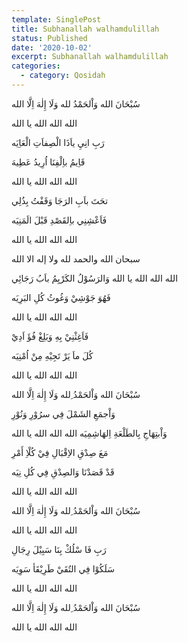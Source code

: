 ```yaml
---
template: SinglePost
title: Subhanallah walhamdulillah
status: Published
date: '2020-10-02'
excerpt: Subhanallah walhamdulillah
categories:
  - category: Qosidah
---
```


سُبْحَانَ الله وَاْلحَمْدُ لله وَلَا إِلٰهَ اِلَّا الله

الله الله الله يا الله

رَبِ انِيِ ياَذَا الْصِفاَتِ الْعَاِيَه

قَاِيمُ باِلْفِنَا اُرِيدُ عَطِيهَ

الله الله الله يا الله

تحَتَ باَبِ الرَجَا وَقَفْتُ بِذُلِي

فَاَعْشِنِي باِلقَصْدِ قَبْلَ الَمَنِيَه

الله الله الله يا الله

سبحان الله والحمد لله ولا إله الا الله

الله الله الله يا الله
وَالرَسُوْلُ الكَرْيِمُ باَبُ رَجَانِٔي

فَهُوَ جَوْشِيْ وَغُوثُ كُلِ البَرِيَه

الله الله الله يا الله


فَاَغِثْنِيْ بِهِ وَبَلِغْ فُؤَ اَدِيْ

 كُلَ ماَ يَرْ تَجِيْهِ مِنْ اُمْنِيَه

الله الله الله يا الله

سُبْحَانَ الله وَاْلحَمْدُ ِلله وَلَا إِلٰهَ اِلَّا الله

وَاْجمَعِ الشَمْلَ فِي سرُوْرِ وَنُوْرِ

 وَاْبتِهَاجِ بِالطَلْعَةِ اِلهَاشِمِيَه
الله الله الله يا الله

مَعَ صِدْقِ الاِقْبَالِ فِيْ كُلْاِ أَمْرِ
 
 قَدْ قَصَدْنَا وَالصِدْقِ فِي كُلِ نِيَه

الله الله الله يا الله

سُبْحَانَ الله وَاْلحَمْدُ ِلله وَلَا إِلٰهَ اِلَّا الله

الله الله الله يا الله

رَبِ فَا سْلُكْ بِنَا سَبِيْلَ رِجَالِ

سَلَكُوْا فِي التُقَيْ طَرِيْقَأ سَوِيَه

الله الله الله يا الله

سُبْحَانَ الله وَاْلحَمْدُ ِلله وَلَا إِلٰهَ اِلَّا الله

الله الله الله يا الله


